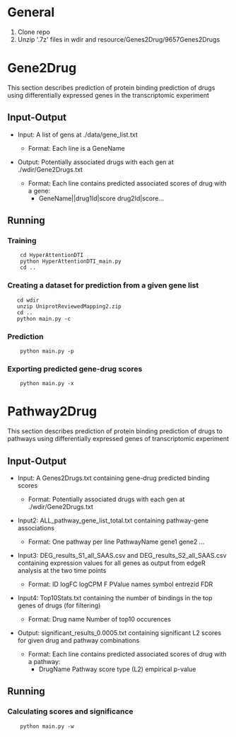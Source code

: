 # General

1. Clone repo
2. Unzip '.7z' files in wdir and resource/Genes2Drug/9657Genes2Drugs

# Gene2Drug
This section describes prediction of protein binding prediction of drugs using differentially expressed genes in the transcriptomic experiment

## Input-Output
- Input: A list of gens at ./data/gene_list.txt
  - Format: Each line is a GeneName

- Output: Potentially associated drugs with each gen at ./wdir/Gene2Drugs.txt
  - Format: Each line contains predicted associated scores of drug with a gene: 
    - GeneName||drug1Id|score drug2Id|score...
## Running
### Training
```shell
    cd HyperAttentionDTI
    python HyperAttentionDTI_main.py
    cd ..
```
### Creating a dataset for prediction from a given gene list
```shell
   cd wdir
   unzip UniprotReviewedMapping2.zip
   cd ..
   python main.py -c
```

### Prediction
```shell
    python main.py -p

```
### Exporting predicted gene-drug scores
```shell
    python main.py -x

```

# Pathway2Drug

This section describes prediction of protein binding prediction of drugs to pathways using differentially expressed genes of transcriptomic experiment

## Input-Output
- Input: A Genes2Drugs.txt containing gene-drug predicted binding scores
  - Format: Potentially associated drugs with each gen at ./wdir/Gene2Drugs.txt
- Input2: ALL_pathway_gene_list_total.txt containing pathway-gene associations
  - Format: One pathway per line PathwayName&nbsp;gene1&nbsp;gene2 ...
- Input3: DEG_results_S1_all_SAAS.csv and DEG_results_S2_all_SAAS.csv containing expression values for all genes as output from edgeR analysis at the two time points
  - Format: ID&nbsp;logFC&nbsp;logCPM&nbsp;F&nbsp;PValue&nbsp;names&nbsp;symbol&nbsp;entrezid&nbsp;FDR
- Input4: Top10Stats.txt containing the number of bindings in the top genes of drugs (for filtering)
  - Format: Drug name&nbsp;Number of top10 occurences

- Output: significant_results_0.0005.txt containing significant L2 scores for given drug and pathway combinations
  - Format: Each line contains predicted associated scores of drug with a pathway: 
    - DrugName&nbsp;Pathway&nbsp;score type (L2)&nbsp;empirical p-value
    
## Running
### Calculating scores and significance
```shell
    python main.py -w

```


